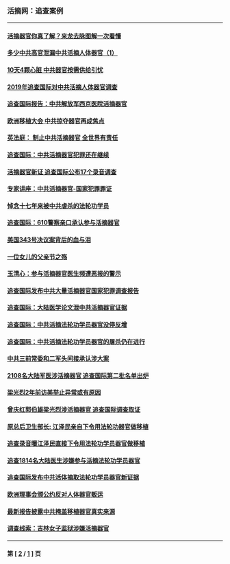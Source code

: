 ### 活摘网：追查案例
---
#### [活摘器官你真了解？来龙去脉图解一次看懂](../../pages/nf5880/n13013820.md?10220430) 
#### [多少中共高官泄漏中共活摘人体器官（1）](../../pages/nf5880/n12671234.md?10220430) 
#### [10天4颗心脏 中共器官按需供给引忧](../../pages/nf5880/n12326366.md?10220430) 
#### [2019年追查国际对中共活摘人体器官调查](../../pages/nf5880/n11917733.md?10220430) 
#### [追查国际报告：中共解放军西京医院活摘器官](../../pages/nf5880/n11838359.md?10220430) 
#### [欧洲移植大会 中共掠夺器官再成焦点](../../pages/nf5880/n11538883.md?10220430) 
#### [英法庭： 制止中共活摘器官 全世界有责任](../../pages/nf5880/n11330691.md?10220430) 
#### [追查国际：中共活摘器官犯罪还在继续](../../pages/nf5880/n11218301.md?10220430) 
#### [活摘器官新证 追查国际公布17个录音调查](../../pages/nf5880/n10897744.md?10220430) 
#### [专家讲座：中共活摘器官-国家犯罪罪证](../../pages/nf5880/n8828153.md?10220430) 
#### [悼念十七年来被中共虐杀的法轮功学员](../../pages/nf5880/n8124823.md?10220430) 
#### [追查国际：610警察亲口承认参与活摘器官](../../pages/nf5880/n8109067.md?10220430) 
#### [美国343号决议案背后的血与泪](../../pages/nf5880/n8020684.md?10220430) 
#### [一位女儿的父亲节之殇](../../pages/nf5880/n8014122.md?10220430) 
#### [玉清心：参与活摘器官医生频遭恶报的警示](../../pages/nf5880/n4637546.md?10220430) 
#### [追查国际发布中共大量活摘器官国家犯罪调查报告](../../pages/nf5880/n4613428.md?10220430) 
#### [追查国际：大陆医学论文泄中共活摘器官证据](../../pages/nf5880/n4608794.md?10220430) 
#### [追查国际：中共活摘法轮功学员器官没停反增](../../pages/nf5880/n4584075.md?10220430) 
#### [追查国际：中共活摘法轮功学员器官的屠杀仍在进行](../../pages/nf5880/n4299154.md?10220430) 
#### [中共三前常委和二军头间接承认涉大案](../../pages/nf5880/n4286244.md?10220430) 
#### [2108名大陆军医涉活摘器官 追查国际第二批名单出炉](../../pages/nf5880/n4284769.md?10220430) 
#### [梁光烈2年前访美举止异常或有原因](../../pages/nf5880/n4279686.md?10220430) 
#### [曾庆红郭伯雄梁光烈涉活摘器官 追查国际调查取证](../../pages/nf5880/n4278462.md?10220430) 
#### [原总后卫生部长: 江泽民亲自下令用法轮功器官做移植](../../pages/nf5880/n4263864.md?10220430) 
#### [追查录音曝江泽民直接下令用法轮功学员器官做移植](../../pages/nf5880/n4261268.md?10220430) 
#### [追查1814名大陆医生涉嫌参与活摘法轮功学员器官](../../pages/nf5880/n4259055.md?10220430) 
#### [追查国际发布中共活体摘取法轮功学员器官新证据](../../pages/nf5880/n4258255.md?10220430) 
#### [欧洲理事会颁公约反对人体器官贩运](../../pages/nf5880/n4206955.md?10220430) 
#### [最新报告披露中共掩盖移植器官真实来源](../../pages/nf5880/n4140084.md?10220430) 
#### [调查线索：吉林女子监狱涉嫌活摘器官](../../pages/nf5880/n4044366.md?10220430) 

---
#### 第 [ [2](./2.md?10220430) / [1](./1.md?10220430) ] 页
